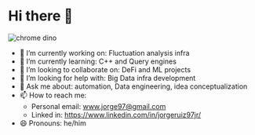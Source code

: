 # Hi there 👋

<!--
**Jorgeruiz97/jorgeruiz97** is a ✨ _special_ ✨ repository because its `README.md` (this file) appears on your GitHub profile.

Here are some ideas to get you started:

-->

![chrome dino](https://storage.googleapis.com/gweb-uniblog-publish-prod/original_images/Dino_non-birthday_version.gif)

- 🔭 I’m currently working on: Fluctuation analysis infra
- 🌱 I’m currently learning: C++ and Query engines
- 👯 I’m looking to collaborate on: DeFi and ML projects
- 🤔 I’m looking for help with: Big Data infra development
- 💬 Ask me about: automation, Data engineering, idea conceptualization
- 📫 How to reach me:
  - Personal email: www.jorge97@gmail.com
  - Linked in: https://www.linkedin.com/in/jorgeruiz97jr/
- 😄 Pronouns: he/him
